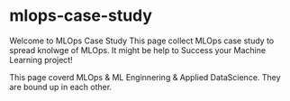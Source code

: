 # mlops-case-study

Welcome to MLOps Case Study
This page collect MLOps case study to spread knolwge of MLOps. It might be help to Success your Machine Learning project!

This page coverd MLOps & ML Enginnering & Applied DataScience. They are bound up in each other.
